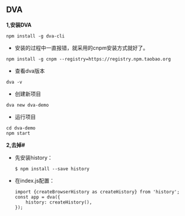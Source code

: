 ## DVA

**1,安装DVA**

`npm install -g dva-cli`

 * 安装的过程中一直报错，就采用的cnpm安装方式就好了。

 `npm install -g cnpm --registry=https://registry.npm.taobao.org `

 * 查看dva版本

 `dva -v`

 * 创建新项目

 `dva new dva-demo`

 * 运行项目

 ```
 cd dva-demo
 npm start
 ```

**2,去掉#**

* 先安装history：

	`$ npm install --save history`
* 在index.js配置：

	```
	import {createBrowserHistory as createHistory} from 'history';
	const app = dva({
		history: createHistory(),
	});
	```